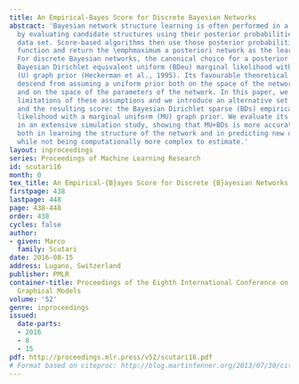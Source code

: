 ```yaml
---
title: An Empirical-Bayes Score for Discrete Bayesian Networks
abstract: 'Bayesian network structure learning is often performed in a Bayesian setting,
  by evaluating candidate structures using their posterior probabilities for a given
  data set. Score-based algorithms then use those posterior probabilities as an objective
  function and return the \emphmaximum a posteriori network as the learned model.
  For discrete Bayesian networks, the canonical choice for a posterior score is the
  Bayesian Dirichlet equivalent uniform (BDeu) marginal likelihood with a uniform
  (U) graph prior (Heckerman et al., 1995). Its favourable theoretical properties
  descend from assuming a uniform prior both on the space of the network structures
  and on the space of the parameters of the network. In this paper, we revisit the
  limitations of these assumptions and we introduce an alternative set of assumptions
  and the resulting score: the Bayesian Dirichlet sparse (BDs) empirical Bayes marginal
  likelihood with a marginal uniform (MU) graph prior. We evaluate its performance
  in an extensive simulation study, showing that MU+BDs is more accurate than U+BDeu
  both in learning the structure of the network and in predicting new observations,
  while not being computationally more complex to estimate.'
layout: inproceedings
series: Proceedings of Machine Learning Research
id: scutari16
month: 0
tex_title: An Empirical-{B}ayes Score for Discrete {B}ayesian Networks
firstpage: 438
lastpage: 448
page: 438-448
order: 438
cycles: false
author:
- given: Marco
  family: Scutari
date: 2016-08-15
address: Lugano, Switzerland
publisher: PMLR
container-title: Proceedings of the Eighth International Conference on Probabilistic
  Graphical Models
volume: '52'
genre: inproceedings
issued:
  date-parts:
  - 2016
  - 8
  - 15
pdf: http://proceedings.mlr.press/v52/scutari16.pdf
# Format based on citeproc: http://blog.martinfenner.org/2013/07/30/citeproc-yaml-for-bibliographies/
---
```

